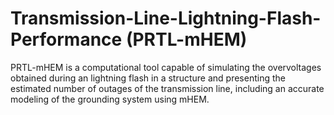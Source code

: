 # Transmission-Line-Lightning-Flash-Performance (PRTL-mHEM)
PRTL-mHEM is a computational tool capable of simulating the overvoltages obtained during an lightning flash in a structure and presenting the estimated number of outages of the transmission line, including an accurate modeling of the grounding system using mHEM.

